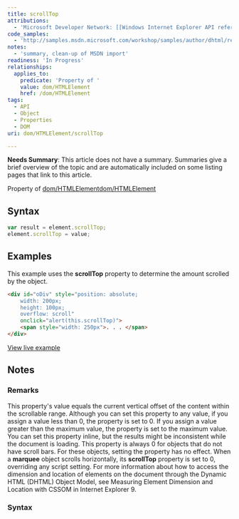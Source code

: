 ```yaml
---
title: scrollTop
attributions:
  - 'Microsoft Developer Network: [[Windows Internet Explorer API reference](http://msdn.microsoft.com/en-us/library/ie/hh828809%28v=vs.85%29.aspx) Article]'
code_samples:
  - 'http://samples.msdn.microsoft.com/workshop/samples/author/dhtml/refs/scrollTop.htm'
notes:
  - 'summary, clean-up of MSDN import'
readiness: 'In Progress'
relationships:
  applies_to:
    predicate: 'Property of '
    value: dom/HTMLElement
    href: /dom/HTMLElement
tags:
  - API
  - Object
  - Properties
  - DOM
uri: dom/HTMLElement/scrollTop

---
```

**Needs Summary**: This article does not have a summary. Summaries give a brief overview of the topic and are automatically included on some listing pages that link to this article.

Property of [dom/HTMLElement](/dom/HTMLElement)[dom/HTMLElement](/dom/HTMLElement)

## <span>Syntax</span>

``` js
var result = element.scrollTop;
element.scrollTop = value;
```

## <span>Examples</span>

This example uses the **scrollTop** property to determine the amount scrolled by the object.

``` html
<div id="oDiv" style="position: absolute;
    width: 200px;
    height: 100px;
    overflow: scroll"
    onclick="alert(this.scrollTop)">
    <span style="width: 250px">. . . </span>
</div>
```

[View live example](http://samples.msdn.microsoft.com/workshop/samples/author/dhtml/refs/scrollTop.htm)

## <span>Notes</span>

### <span>Remarks</span>

This property's value equals the current vertical offset of the content within the scrollable range. Although you can set this property to any value, if you assign a value less than 0, the property is set to 0. If you assign a value greater than the maximum value, the property is set to the maximum value. You can set this property inline, but the results might be inconsistent while the document is loading. This property is always 0 for objects that do not have scroll bars. For these objects, setting the property has no effect. When a **marquee** object scrolls horizontally, its **scrollTop** property is set to 0, overriding any script setting. For more information about how to access the dimension and location of elements on the document through the Dynamic HTML (DHTML) Object Model, see Measuring Element Dimension and Location with CSSOM in Internet Explorer 9.

### <span>Syntax</span>